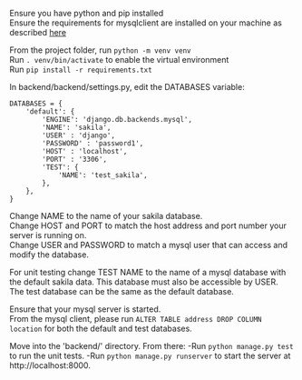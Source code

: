 Ensure you have python and pip installed\
Ensure the requirements for mysqlclient are installed on your machine as described [here](https://github.com/PyMySQL/mysqlclient#linux)

From the project folder, run `python -m venv venv`\
Run `. venv/bin/activate` to enable the virtual environment\
Run `pip install -r requirements.txt`

In backend/backend/settings.py, edit the DATABASES variable:
```
DATABASES = {
    'default': {
        'ENGINE': 'django.db.backends.mysql',
        'NAME': 'sakila',
        'USER' : 'django',
        'PASSWORD' : 'password1',
        'HOST' : 'localhost',
        'PORT' : '3306',
        'TEST': {
            'NAME': 'test_sakila',
        },
    },
}
```
Change NAME to the name of your sakila database. \
Change HOST and PORT to match the host address and port number your server is running on.\
Change USER and PASSWORD to match a mysql user that can access and modify the database.

For unit testing change TEST NAME to the name of a mysql database with the default sakila data. This database must also be accessible by USER.\
The test database can be the same as the default database.

Ensure that your mysql server is started.\
From the mysql client, please run `ALTER TABLE address DROP COLUMN location` for both the default and test databases. 

Move into the 'backend/' directory. From there: 
-Run `python manage.py test` to run the unit tests.
-Run `python manage.py runserver` to start the server at http://localhost:8000.

